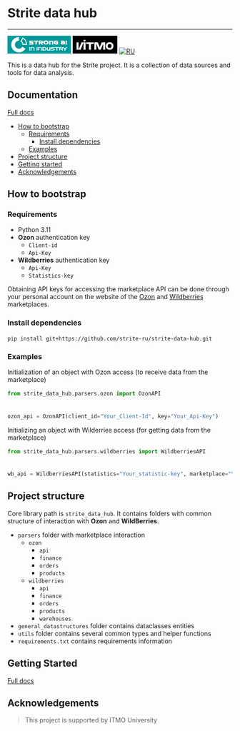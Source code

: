# Strite data hub

--------------------------------------------------------------------------------

[![SAI](https://github.com/ITMO-NSS-team/open-source-ops/blob/master/badges/SAI_badge_flat.svg)](https://sai.itmo.ru/)
[![ITMO](https://github.com/ITMO-NSS-team/open-source-ops/blob/master/badges/ITMO_badge_flat_rus.svg)](https://en.itmo.ru/en/)
[![RU](https://img.shields.io/badge/lang-ru-yellow.svg)](/README_ru.md)

This is a data hub for the Strite project. It is a collection of data sources and tools for data analysis.

## Documentation

[Full docs](https://strite-ru.github.io/strite-data-hub/)


* [How to bootstrap](#how-to-bootstrap)
  - [Requirements](#requirements)
    - [Install dependencies](#install-dependencies)
  - [Examples](#examples)
* [Project structure](#project-structure)
* [Getting started](#getting-started)
* [Acknowledgements](#acknowledgements)

## How to bootstrap

### Requirements

- Python 3.11
- **Ozon** authentication key
  - `Client-id`
  - `Api-Key`
- **Wildberries** authentication key
  - `Api-Key`
  - `Statistics-key`


Obtaining API keys for accessing the marketplace API can be done through your personal account 
on the website of the [Ozon](https://docs.ozon.ru/api/seller/#section/Kak-poluchit-dostup-k-Seller-API) 
and [Wildberries](https://openapi.wildberries.ru/#section/Obshee-opisanie/Avtorizaciya) marketplaces.


### Install dependencies

```
pip install git+https://github.com/strite-ru/strite-data-hub.git
```

### Examples

Initialization of an object with Ozon access (to receive data from the marketplace)

```python
from strite_data_hub.parsers.ozon import OzonAPI


ozon_api = OzonAPI(client_id="Your_Client-Id", key="Your_Api-Key")
```

Initializing an object with Wilderries access (for getting data from the marketplace)

```python
from strite_data_hub.parsers.wildberries import WildberriesAPI


wb_api = WildberriesAPI(statistics="Your_statistic-key", marketplace="Your_Api-Key")
```

## Project structure

Core library path is `strite_data_hub`. It contains folders with common structure of interaction with **Ozon** and **WildBerries**.

- `parsers` folder with marketplace interaction
  - `ozon`
    - `api`
    - `finance`
    - `orders`
    - `products`
  - `wildberries`
    - `api`
    - `finance`
    - `orders`
    - `products`
    - `warehouses`
- `general_datastructures` folder contains dataclasses entities
- `utils` folder contains several common types and helper functions
- `requirements.txt` contains requirements information

## Getting Started

[Full docs](https://strite-ru.github.io/strite-data-hub/)

## Acknowledgements

> This project is supported by ITMO University




